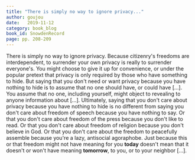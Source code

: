 ```yaml
---
title: "There is simply no way to ignore privacy..."
author: goujou
date:   2019-11-12
category: book_blog
book_id: SnowdenRecord
page: pp. 208-209
---
```

There is simply no way to ignore privacy.
Because citizenry's freedoms are interdependent, to surrender your own privacy is really to surrender everyone's.
You might choose to give it up for convenience, or under the popular pretext that privacy is only required by those who have something to hide.
But saying that you don't need or want privacy because you have nothing to hide is to assume that no one should have, or could have [...].
You assume that no one, including yourself, might object to revealing to anyone information about [...].
Ultimately, saying that you don't care about privacy because you have nothing to hide is no different from saying you don't care about freedom of speech because you have nothing to say.
Or that you don't care about freedom of the press because you don't like to read.
Or that you don't care about freedom of religion because you don't believe in God.
Or that you don't care about the freedom to peacefully assemble because you're a lazy, antisocial agoraphobe.
Just because this or that freedom might not have meaning for you **today** doesn't mean that it doesn't or won't have meaning **tomorrow**, to you, or to your neighbor [...].
